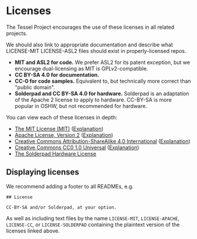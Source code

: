 # Licenses

The Tessel Project encourages the use of these licenses in all related projects.

We should also link to appropriate documentation and describe what LICENSE-MIT LICENSE-ASL2 files should exist in properly-licensed repos.

* **MIT and ASL2 for code.** We prefer ASL2 for its patent exception, but we encourage dual-licensing as MIT is GPLv2-compatible.
* **CC BY-SA 4.0 for documentation.**
* **CC-0 for code samples.** Equivalent to, but technically more correct than "public domain".
* **Solderpad and CC BY-SA 4.0 for hardware.** Solderpad is an adaptation of the Apache 2 license to apply to hardware. CC-BY-SA is more popular in OSHW, but not recommended for hardware.

You can view each of these licenses in depth:

* [The MIT License (MIT)](http://opensource.org/licenses/MIT) ([Explanation](https://tldrlegal.com/license/mit-license))
* [Apache License, Version 2](http://opensource.org/licenses/Apache-2.0) ([Explanation](https://tldrlegal.com/license/apache-license-2.0-(apache-2.0)))
* [Creative Commons Attribution-ShareAlike 4.0 International](http://creativecommons.org/licenses/by-sa/4.0/legalcode.txt) ([Explanation](https://tldrlegal.com/license/creative-commons-attribution-sharealike-4.0-international-(cc-by-sa-4.0)))
* [Creative Commons CC0 1.0 Universal](http://creativecommons.org/publicdomain/zero/1.0/legalcode.txt) ([Explanation](https://tldrlegal.com/license/creative-commons-cc0-1.0-universal))
* [The Solderpad Hardware License](http://solderpad.org/licenses/SHL-0.51/)

## Displaying licenses

We recommend adding a footer to all READMEs, e.g.

```
## License

CC-BY-SA and/or Solderpad, at your option.
```

As well as including text files by the name `LICENSE-MIT`, `LICENSE-APACHE`, `LICENSE-CC`, or `LICENSE-SOLDERPAD` containing the plaintext version of the licenses linked above.
